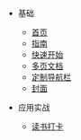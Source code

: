 - 基础

  - [首页](README)
  - [指南](test)

  * [快速开始](zh-cn/quickstart.md)
  * [多页文档](zh-cn/more-pages.md)
  * [定制导航栏](zh-cn/custom-navbar.md)
  * [封面](zh-cn/cover.md)

- 应用实战
  * [读书打卡](xcDaKa.md)
